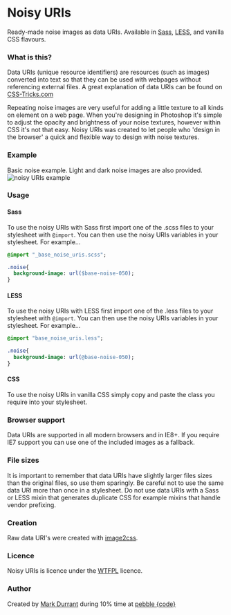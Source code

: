 # Noisy URIs

Ready-made noise images as data URIs. Available in [Sass](http://sass-lang.com/), [LESS](http://lesscss.org/), and vanilla CSS flavours.

### What is this?
Data URIs (unique resource identifiers) are resources (such as images) converted into text so that they can be used with webpages without referencing external files. A great explanation  of data URIs can be found on [CSS-Tricks.com](http://css-tricks.com/data-uris/)

Repeating noise images are very useful for adding a little texture to all kinds on element on a web page. When you're designing in Photoshop it's simple to adjust the opacity and brightness of your noise textures, however within CSS it's not that easy. Noisy URIs was created to let people who 'design in the browser' a quick and flexible way to design with noise textures.

### Example
Basic noise example. Light and dark noise images are also provided. 
![noisy URIs example](http://markdurrant.github.com/noisy-uris/example.png)

### Usage
#### Sass
To use the noisy URIs with Sass first import one of the .scss files to your stylesheet with `@import`. You can then use the noisy URIs variables in your stylesheet. For example…

```sass
@import "_base_noise_uris.scss";

.noise{
  background-image: url($base-noise-050);
}
```


#### LESS
To use the noisy URIs with LESS first import one of the .less files to your stylesheet with `@import`. You can then use the noisy URIs variables in your stylesheet. For example…

```sass
@import "base_noise_uris.less";

.noise{
  background-image: url(@base-noise-050);
}
```

#### CSS
To use the noisy URIs in vanilla CSS simply copy and paste the class you require into your stylesheet. 

### Browser support
Data URIs are supported in all modern browsers and in IE8+. If you require IE7 support you can use one of the included images as a fallback.

### File sizes
It is important to remember that data URIs have slightly larger files sizes than the original files, so use them sparingly. Be careful not to use the same data URI more than once in a stylesheet. Do not use data URIs with a Sass or LESS mixin that generates duplicate CSS for example mixins that handle vendor prefixing. 

### Creation
Raw data URI's were created with [image2css](https://github.com/mhuckaby/image2cssConverter).

### Licence
Noisy URIs is licence under the [WTFPL](http://www.wtfpl.net/about/) licence.

### Author
Created by [Mark Durrant](https://twitter.com/M6_D6) during 10% time at [pebble {code}](https://twitter.com/pebblecode)
